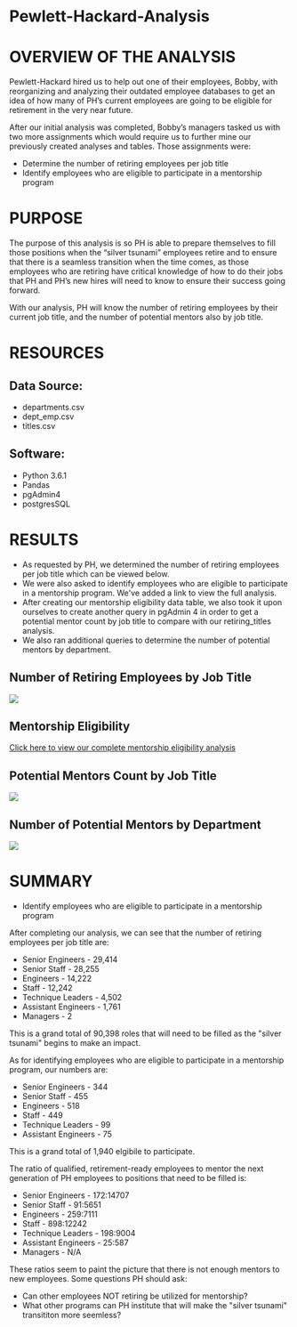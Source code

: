 # Pewlett-Hackard-Analysis

# OVERVIEW OF THE ANALYSIS

Pewlett-Hackard hired us to help out one of their employees, Bobby, with reorganizing and analyzing their outdated employee databases to get an idea of  how many of PH’s current employees are going to be eligible for retirement in the very near future. 
 
After our initial analysis was completed, Bobby’s managers tasked us with two more assignments which would require us to further mine our previously created analyses and tables. Those assignments were:

* Determine the number of retiring employees per job title
* Identify employees who are eligible to participate in a mentorship program

# PURPOSE 

The purpose of this analysis is so PH is able to prepare themselves to fill those positions when the “silver tsunami” employees retire and to ensure that there is a seamless transition when the time comes, as those employees who are retiring have critical knowledge of how to do their jobs that PH and PH’s new hires will need to know to ensure their success going forward. 

With our analysis, PH will know the number of retiring employees by their current job title, and the number of potential mentors also by job title. 

# RESOURCES 

## Data Source:
* departments.csv
* dept_emp.csv
* titles.csv

## Software:
* Python 3.6.1
* Pandas
* pgAdmin4
* postgresSQL

# RESULTS
* As requested by PH, we determined the number of retiring employees per job title which can be viewed below. 
* We were also asked to identify employees who are eligible to participate in a mentorship program. We've added a link to view the full analysis. 
* After creating our mentorship eligibility data table, we also took it upon ourselves to create another query in pgAdmin 4 in order to get a potential mentor count by job title to compare with our retiring_titles analysis. 
* We also ran additional queries to determine the number of potential mentors by department.  

## Number of Retiring Employees by Job Title
![](Retiring_titles.png)

## Mentorship Eligibility 
[Click here to view our complete mentorship eligibility analysis](/Data/mentorship_eligibility.csv)

## Potential Mentors Count by Job Title
![](potential_mentors_count.png)

## Number of Potential Mentors by Department 
![](department_eligible_count.png)

# SUMMARY
* Identify employees who are eligible to participate in a mentorship program

After completing our analysis, we can see that the number of retiring employees per job title are:
 
 * Senior Engineers - 29,414
 * Senior Staff - 28,255
 * Engineers - 14,222
 * Staff - 12,242
 * Technique Leaders - 4,502
 * Assistant Engineers - 1,761
 * Managers - 2

This is a grand total of 90,398 roles that will need to be filled as the "silver tsunami" begins to make an impact. 

As for identifying employees who are eligible to participate in a mentorship program, our numbers are:
 
 * Senior Engineers - 344
 * Senior Staff - 455
 * Engineers - 518 
 * Staff - 449
 * Technique Leaders - 99
 * Assistant Engineers - 75
 
This is a grand total of 1,940 elgibile to participate. 

The ratio of qualified, retirement-ready employees  to mentor the next generation of PH employees to positions that need to be filled is: 

 * Senior Engineers - 172:14707
 * Senior Staff - 91:5651
 * Engineers - 259:7111
 * Staff - 898:12242
 * Technique Leaders - 198:9004
 * Assistant Engineers - 25:587
 * Managers - N/A

These ratios seem to paint the picture that there is not enough mentors to new employees. Some questions PH should ask:
 * Can other employees NOT retiring be utilized for mentorship?
 * What other programs can PH institute that will make the "silver tsunami" transititon more seemless?
 
